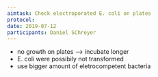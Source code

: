 ```yaml
---
aimtask: Check electroporated E. coli on plates
protocol: 
date: 2019-07-12
participants: Daniel SChreyer
---
```

* no growth on plates --> incubate longer
* E. coli were possibily not transformed
* use bigger amount of eletrocompetent bacteria